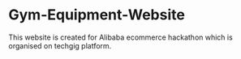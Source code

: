 # Gym-Equipment-Website
This website is created for Alibaba ecommerce hackathon  which is organised on techgig platform.
